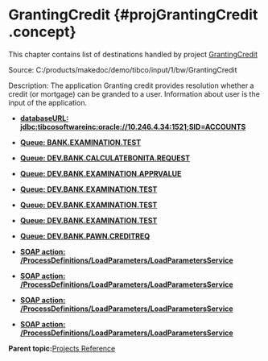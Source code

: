 # GrantingCredit {#projGrantingCredit .concept}

This chapter contains list of destinations handled by project [GrantingCredit](../../../projects/GrantingCredit/GrantingCredit.md)

Source: C:/products/makedoc/demo/tibco/input/1/bw/GrantingCredit

Description: The application Granting credit provides resolution whether a credit \(or mortgage\) can be granded to a user. Information about user is the input of the application.

-   **[databaseURL: jdbc:tibcosoftwareinc:oracle://10.246.4.34:1521;SID=ACCOUNTS](../../../../../../modules/demo_Enterprise/dita/crossref/dest/projs/act_100.md)**  

-   **[Queue: BANK.EXAMINATION.TEST](../../../../../../modules/demo_Enterprise/dita/crossref/dest/projs/act_124.md)**  

-   **[Queue: DEV.BANK.CALCULATEBONITA.REQUEST](../../../../../../modules/demo_Enterprise/dita/crossref/dest/projs/act_104.md)**  

-   **[Queue: DEV.BANK.EXAMINATION.APPRVALUE](../../../../../../modules/demo_Enterprise/dita/crossref/dest/projs/act_110.md)**  

-   **[Queue: DEV.BANK.EXAMINATION.TEST](../../../../../../modules/demo_Enterprise/dita/crossref/dest/projs/act_102.md)**  

-   **[Queue: DEV.BANK.EXAMINATION.TEST](../../../../../../modules/demo_Enterprise/dita/crossref/dest/projs/act_107.md)**  

-   **[Queue: DEV.BANK.EXAMINATION.TEST](../../../../../../modules/demo_Enterprise/dita/crossref/dest/projs/act_112.md)**  

-   **[Queue: DEV.BANK.PAWN.CREDITREQ](../../../../../../modules/demo_Enterprise/dita/crossref/dest/projs/act_115.md)**  

-   **[SOAP action: /ProcessDefinitions/LoadParameters/LoadParametersService](../../../../../../modules/demo_Enterprise/dita/crossref/dest/projs/act_118.md)**  

-   **[SOAP action: /ProcessDefinitions/LoadParameters/LoadParametersService](../../../../../../modules/demo_Enterprise/dita/crossref/dest/projs/act_120.md)**  

-   **[SOAP action: /ProcessDefinitions/LoadParameters/LoadParametersService](../../../../../../modules/demo_Enterprise/dita/crossref/dest/projs/act_122.md)**  

-   **[SOAP action: /ProcessDefinitions/LoadParameters/LoadParametersService](../../../../../../modules/demo_Enterprise/dita/crossref/dest/projs/act_126.md)**  


**Parent topic:**[Projects Reference](../../../../../../modules/demo_Enterprise/dita/crossref/dest/projs/projlist.md)

